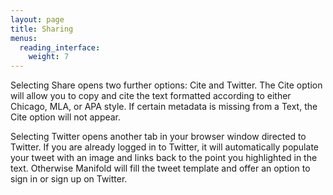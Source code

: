 ```yaml
---
layout: page
title: Sharing
menus:
  reading_interface:
    weight: 7
---
```


Selecting Share opens two further options: Cite and Twitter. The Cite option will allow you to copy and cite the text formatted according to either Chicago, MLA, or APA style. If certain metadata is missing from a Text, the Cite option will not appear.

Selecting Twitter opens another tab in your browser window directed to Twitter. If you are already logged in to Twitter, it will automatically populate your tweet with an image and links back to the point you highlighted in the text. Otherwise Manifold will fill the tweet template and offer an option to sign in or sign up on Twitter.
